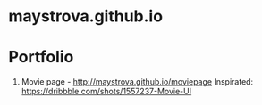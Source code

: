 # maystrova.github.io

# Portfolio

1. Movie page - http://maystrova.github.io/moviepage Inspirated: https://dribbble.com/shots/1557237-Movie-UI
